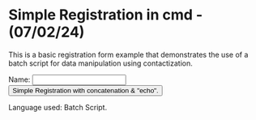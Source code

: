 <!DOCTYPE html>
<html lang="en">
<head>
  <meta charset="UTF-8">
  <meta name="viewport" content="width=device-width, initial-scale=1.0">
  <link rel="stylesheet" href="style.css"> </head>
<body>
  <h1>Simple Registration in cmd - (07/02/24) </h1>

  <p class="explanation">This is a basic registration form example that demonstrates the use of a batch script for data manipulation using contactization.</p>

  <form action="process.php" method="post"> <label for="name">Name:</label>
    <input type="text" id="name" name="name" required>
    <button type="submit">Simple Registration with concatenation & "echo".</button>
  </form>

  <p class="language">Language used: Batch Script.</p>
</body>
</html>
